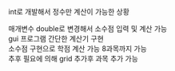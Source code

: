 int로 개발해서 정수만 계산이 가능한 상황 </br>

매개변수 double로 변경해서 소수점 입력 및 계산 가능 </br>
gui 프로그램 간단한 계산기 구현 </br>
소수점 구현으로 학점 계산 가능 8과목까지 가능 </br>
추후 필요에 의해 grid 추가후 과목 추가 가능 
